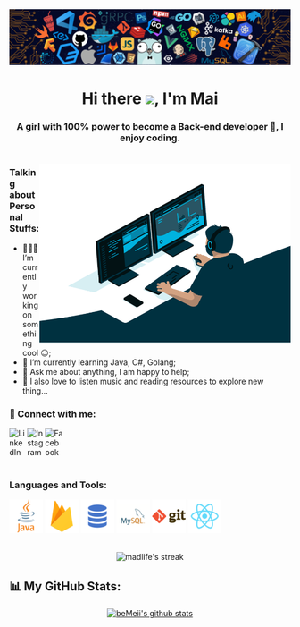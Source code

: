 <img  alt="banner" src="./image/banner.png" />
<h1 align="center">Hi there <img src="https://raw.githubusercontent.com/MartinHeinz/MartinHeinz/master/wave.gif" width="30px">, I'm Mai </h1>
<h3 align="center">
A girl with 100% power to become a Back-end developer 🚀,  I enjoy coding.
  <br />
  <br />
  
</h3>

<img align="right" alt="GIF" src="./image/code.gif" width="450" height="320" />

### Talking about Personal Stuffs:

- 👨🏽‍💻 I’m currently working on something cool :wink:;
- 🌱 I’m currently learning Java, C#, Golang; 
- 💬 Ask me about anything, I am happy to help;
- 🏁 I also love to listen music and reading resources to explore new thing...

### 🚀 Connect with me:

<p align="left">
  <a href="https://www.linkedin.com/in/bemeineee/" target="_blank">
    <img align="left" alt="LinkedIn" width="32px" src="https://img.icons8.com/fluent/48/000000/linkedin.png" />
  </a>
  <a href="https://www.instagram.com/_nhmai77_/" target="_blank">
    <img align="left" alt="Instagram" width="32px" src="https://img.icons8.com/fluent/48/000000/instagram-new.png" />
  </a>
  <a href="https://www.facebook.com/mainh3SE/" target="_blank">
    <img align="left" alt="Facebook" width="32px" src="https://img.icons8.com/fluent/48/000000/facebook-new.png" />
  </a>
</p>
<br />
<br />
<br />
<br />

### Languages and Tools:

<code><img height="60" src="https://raw.githubusercontent.com/github/explore/80688e429a7d4ef2fca1e82350fe8e3517d3494d/topics/java/java.png"></code>
<code><img height="60" src="https://raw.githubusercontent.com/github/explore/80688e429a7d4ef2fca1e82350fe8e3517d3494d/topics/firebase/firebase.png"></code>
<code><img height="60" src="https://raw.githubusercontent.com/github/explore/80688e429a7d4ef2fca1e82350fe8e3517d3494d/topics/sql/sql.png"></code>
<code><img height="60" src="https://raw.githubusercontent.com/github/explore/80688e429a7d4ef2fca1e82350fe8e3517d3494d/topics/mysql/mysql.png"></code>
<code><img height="60" src="https://raw.githubusercontent.com/github/explore/80688e429a7d4ef2fca1e82350fe8e3517d3494d/topics/git/git.png"></code>
<code><img height="60" src="https://raw.githubusercontent.com/github/explore/80688e429a7d4ef2fca1e82350fe8e3517d3494d/topics/react/react.png"></code>
<br />
<br />

<p align="center"><img title="🔥 Get streak stats for your profile at git.io/streak-stats" alt="madlife's streak" src="https://github-readme-streak-stats.herokuapp.com/?user=beMeii&theme=tokyonight&hide_border=true"/></p>

## 📊 My GitHub Stats:

<p align="center">
  <a href="https://github.com/beMeii" target="_blank">
    <img align="center" src="https://github-readme-stats.vercel.app/api?username=beMeii&show_icons=true&count_private=true&theme=tokyonight&hide_border=true" alt="beMeii's github stats"/>
  </a>
  
</p>



